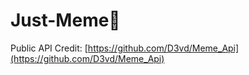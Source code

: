 # Just-Meme🤪

Public API Credit: [https://github.com/D3vd/Meme_Api](https://github.com/D3vd/Meme_Api)
